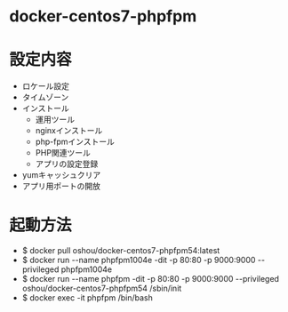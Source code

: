 # docker-centos7-phpfpm

# 設定内容
- ロケール設定
- タイムゾーン
- インストール
  - 運用ツール
  - nginxインストール
  - php-fpmインストール
  - PHP関連ツール
  - アプリの設定登録
- yumキャッシュクリア
- アプリ用ポートの開放

# 起動方法
- $ docker pull oshou/docker-centos7-phpfpm54:latest
- $ docker run --name phpfpm1004e -dit -p 80:80 -p 9000:9000 --privileged phpfpm1004e
- $ docker run --name phpfpm -dit -p 80:80 -p 9000:9000 --privileged oshou/docker-centos7-phpfpm54 /sbin/init
- $ docker exec -it phpfpm /bin/bash
